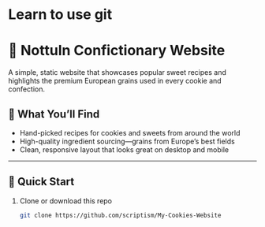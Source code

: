 # Learn to use git

# 🍪 Nottuln Confictionary Website

A simple, static website that showcases popular sweet recipes and highlights the premium European grains used in every cookie and confection.

## 🧁 What You’ll Find

- Hand-picked recipes for cookies and sweets from around the world
- High-quality ingredient sourcing—grains from Europe’s best fields
- Clean, responsive layout that looks great on desktop and mobile

---

## 🚀 Quick Start

1. Clone or download this repo
   ```bash
   git clone https://github.com/scriptism/My-Cookies-Website
   ```
